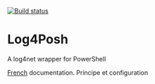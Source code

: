 ﻿[![Build status](https://ci.appveyor.com/api/projects/status/8ak81iosntfsgqxc?svg=true)](https://ci.appveyor.com/project/LaurentDardenne/log4posh)

# Log4Posh
A log4net wrapper for PowerShell

[French](https://github.com/LaurentDardenne/Log4Posh/blob/master/fr-FR/about_Log4Posh.md) documentation. Principe et configuration
